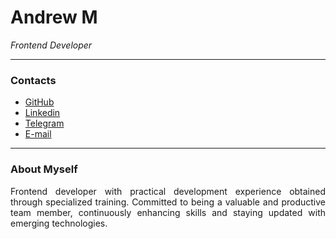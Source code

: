 # Andrew M
_Frontend Developer_

---
### Contacts 

- [GitHub](https://github.com/dusixx)
- [Linkedin](https://www.linkedin.com/in/#) 
- [Telegram](https://www.t.me/#)
- [E-mail](mailto:andrew.dev@fake.com)

---
### About Myself
<p align='justify'>
Frontend developer with practical development experience obtained through specialized training. Committed to being a valuable and productive team member, continuously enhancing skills and staying
updated with emerging technologies.
</p>